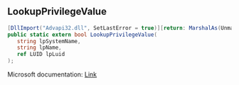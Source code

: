 ## LookupPrivilegeValue

```csharp
[DllImport("Advapi32.dll", SetLastError = true)][return: MarshalAs(UnmanagedType.Bool)]
public static extern bool LookupPrivilegeValue(
   string lpSystemName,
   string lpName,
   ref LUID lpLuid
);
```

Microsoft documentation: [Link](https://docs.microsoft.com/en-us/windows/win32/api/winbase/nf-winbase-lookupprivilegevaluea)

